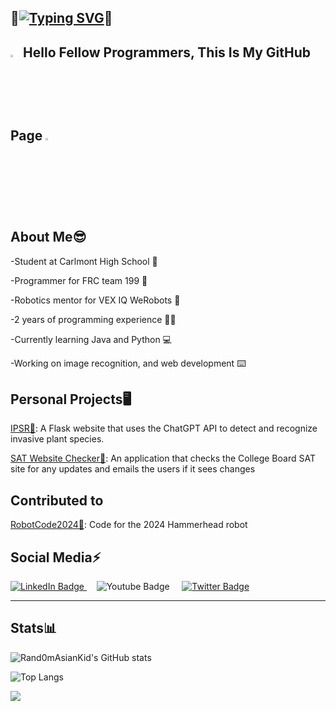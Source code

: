 👋[![Typing SVG](https://readme-typing-svg.demolab.com?font=Fira+Code&weight=700&size=15&pause=1000&color=F73511&background=FFFFFF&width=435&separator=%3C&lines=%F0%9F%91%8BSystem.out.print(%22Hello%2C+I+am+Matthew+Lum);%F0%9F%91%8B)](https://git.io/typing-svg)👋
-------------------------------------------
<img src="https://github.com/user-attachments/assets/6e7ee6e2-2b30-4833-83aa-ee006cc01a57" width=3% height=3%> **Hello Fellow Programmers, This Is My GitHub Page** <img src="https://github.com/user-attachments/assets/6e7ee6e2-2b30-4833-83aa-ee006cc01a57" width=3% height=3%>
-------------------------------------------
**About Me**😎
-------------------------------------------
-Student at Carlmont High School 🏫

-Programmer for FRC team 199 🦾 

-Robotics mentor for VEX IQ WeRobots 🤖 

-2 years of programming experience 👨‍💻 

-Currently learning Java and Python 💻

-Working on image recognition, and web development ⌨️

Personal Projects🖥️
-----------------------------------------
[IPSR🌱](https://github.com/Rand0mAsianKid/Invasive-Plant-Species-Image-Recognition-Website): A Flask website that uses the ChatGPT API to detect and recognize invasive plant species.

[SAT Website Checker📃](https://github.com/Rand0mAsianKid/SAT-Website-Checker): An application that checks the College Board SAT site for any updates and emails the users if it sees changes

Contributed to
------------------------------
[RobotCode2024🦈](https://github.com/DeepBlueRobotics/RobotCode2024): Code for the 2024 Hammerhead robot

Social Media⚡
-----------------------------
<div id="badges">
  <a href="[your-linkedin-URL](https://www.linkedin.com/in/matthew-lum-75a45b305/)">
    <img src="https://img.shields.io/badge/LinkedIn-blue?style=for-the-badge&logo=linkedin&logoColor=white" alt="LinkedIn Badge"/>
  </a> &nbsp;&nbsp;&nbsp;   <a[ href="your-youtube-URL](https://www.youtube.com/@Rand0mAsianKid-e3v)">
    <img src="https://img.shields.io/badge/YouTube-red?style=for-the-badge&logo=youtube&logoColor=white" alt="Youtube Badge"/>
  </a> &nbsp;&nbsp;&nbsp; <a href="[your-twitter-URL](https://x.com/asian77496)">
    <img src="https://img.shields.io/badge/Twitter-blue?style=for-the-badge&logo=twitter&logoColor=white" alt="Twitter Badge"/>
  </a>
</div>

------------------------------

Stats📊
------------------------------
![Rand0mAsianKid's GitHub stats](https://github-readme-stats.vercel.app/api?username=Rand0mAsianKid&theme=dark&show_icons=true)


![Top Langs](https://github-readme-stats.vercel.app/api/top-langs/?username=Rand0mAsianKid&theme=dark&show_size_weight=0.5&count_weight=0.5)

![](https://komarev.com/ghpvc/?username=your-github-Rand0mAsianKid)

